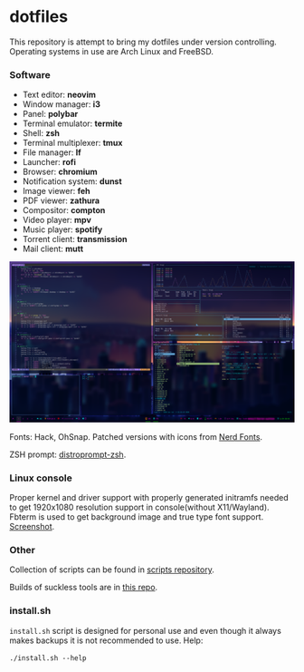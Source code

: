 # dotfiles

This repository is attempt to bring my dotfiles under version controlling. Operating systems in use are Arch Linux and FreeBSD.

### Software

+ Text editor:          **neovim**
+ Window manager:       **i3**
+ Panel:                **polybar**
+ Terminal emulator:    **termite**
+ Shell:                **zsh**
+ Terminal multiplexer: **tmux**
+ File manager:         **lf**
+ Launcher:             **rofi**
+ Browser:              **chromium**
+ Notification system:  **dunst**
+ Image viewer:         **feh**
+ PDF viewer:           **zathura**
+ Compositor:           **compton**
+ Video player:         **mpv**
+ Music player:         **spotify**
+ Torrent client:       **transmission**
+ Mail client:          **mutt**


![Screenshot](screenshots/screenshot.png?raw=true)

Fonts: Hack, OhSnap. Patched versions with icons from [Nerd Fonts](https://github.com/ryanoasis/nerd-fonts).

ZSH prompt: [distroprompt-zsh](https://github.com/mjturt/distroprompt-zsh).

### Linux console

Proper kernel and driver support with properly generated initramfs needed to get 1920x1080 resolution support in console(without X11/Wayland). Fbterm is used to get background image and true type font support. [Screenshot](screenshots/console.png?raw=true).

### Other

Collection of scripts can be found in [scripts repository](https://github.com/mjturt/scripts).

Builds of suckless tools are in [this repo](https://github.com/mjturt/suckless).

### install.sh

`install.sh` script is designed for personal use and even though it always makes backups it is not recommended to use. Help:
```
./install.sh --help
```
